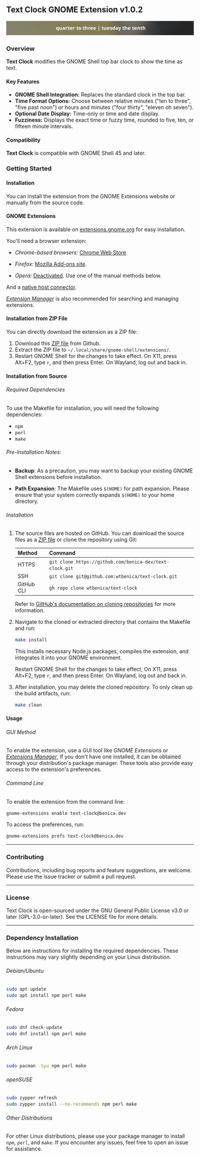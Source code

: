 ## Text Clock GNOME Extension v1.0.2

![Screenshot of Text Clock](media/screenshot.png 'Screenshot of Text Clock Extension')

### Overview

**Text Clock** modifies the GNOME Shell top bar clock to show the time as text.

#### Key Features

- **GNOME Shell Integration:** Replaces the standard clock in the top bar.
- **Time Format Options:** Choose between relative minutes ("ten to three", "five past noon") or hours and minutes ("four thirty", "eleven oh seven").
- **Optional Date Display:** Time-only or time and date display.
- **Fuzziness:** Displays the exact time or fuzzy time, rounded to five, ten, or fifteen minute intervals.

#### Compatibility

**Text Clock** is compatible with GNOME Shell 45 and later.

### Getting Started

#### Installation

You can install the extension from the GNOME Extensions website or manually from the source code.

#### GNOME Extensions

This extension is available on [extensions.gnome.org](https://extensions.gnome.org/extension/7186/text-clock/) for easy installation.

You'll need a browser extension:

- _Chrome-based browsers:_ [Chrome Web Store](https://chrome.google.com/webstore/detail/gnome-shell-integration/gphhapmejobijbbhgpjhcjognlahblep).

- _Firefox:_ [Mozilla Add-ons site](https://addons.mozilla.org/firefox/addon/gnome-shell-integration/).

- _Opera:_ [Deactivated](https://gnome.pages.gitlab.gnome.org/gnome-browser-integration/images/opera-conversation.png). Use one of the manual methods below.

And a [native host connector](https://gnome.pages.gitlab.gnome.org/gnome-browser-integration/pages/installation-guide.html).

[_Extension Manager_](https://github.com/mjakeman/extension-manager) is also recommended for searching and managing extensions.

#### Installation from ZIP File

You can directly download the extension as a ZIP file:

1. Download this [ZIP file](https://github.com/wtbenica/text-clock/releases/download/v1.0.2/text-clock@benica.dev.zip) from Github.
2. Extract the ZIP file to `~/.local/share/gnome-shell/extensions/`.
3. Restart GNOME Shell for the changes to take effect. On X11, press Alt+F2, type `r`, and then press Enter. On Wayland, log out and back in.

#### Installation from Source

###### Required Dependencies

To use the Makefile for installation, you will need the following dependencies:

- `npm`
- `perl`
- `make`

###### Pre-Installation Notes:

- **Backup**: As a precaution, you may want to backup your existing GNOME Shell extensions before installation.

- **Path Expansion**: The Makefile uses `$(HOME)` for path expansion. Please ensure that your system correctly expands `$(HOME)` to your home directory.

###### Installation

1. The source files are hosted on GitHub. You can download the source files as a [ZIP file](https://github.com/wtbenica/text-clock/archive/refs/tags/v1.0.2.zip) or clone the repository using Git:

   | Method     | Command                                                  |
   | ---------- | -------------------------------------------------------- |
   | HTTPS      | `git clone https://github.com/benica-dev/text-clock.git` |
   | SSH        | `git clone git@github.com:wtbenica/text-clock.git`       |
   | GitHub CLI | `gh repo clone wtbenica/text-clock`                      |

   Refer to [GitHub's documentation on cloning repositories](https://docs.github.com/en/get-started/getting-started-with-git/about-remote-repositories) for more information.

2. Navigate to the cloned or extracted directory that contains the Makefile and run:

   ```bash
   make install
   ```

   This installs necessary Node.js packages, compiles the extension, and integrates it into your GNOME environment.

   Restart GNOME Shell for the changes to take effect, On X11, press Alt+F2, type `r`, and then press Enter. On Wayland, log out and back in.

3. After installation, you may delete the cloned repository. To only clean up the build artifacts, run:
   ```bash
   make clean
   ```

#### Usage

###### GUI Method

To enable the extension, use a GUI tool like _GNOME Extensions_ or [_Extensions Manager_](https://github.com/mjakeman/extension-manager), If you don't have one installed, it can be obtained through your distribution's package manager. These tools also provide easy access to the extension's preferences.

###### Command Line

To enable the extension from the command line:

```bash
gnome-extensions enable text-clock@benica.dev
```

To access the preferences, run:

```bash
gnome-extensions prefs text-clock@benica.dev
```

---

### Contributing

Contributions, including bug reports and feature suggestions, are welcome. Please use the issue tracker or submit a pull request.

---

### License

Text Clock is open-sourced under the GNU General Public License v3.0 or later (GPL-3.0-or-later). See the LICENSE file for more details.

---

### Dependency Installation

Below are instructions for installing the required dependencies. These instructions may vary slightly depending on your Linux distribution.

###### Debian/Ubuntu

```bash
sudo apt update
sudo apt install npm perl make
```

###### Fedora

```bash
sudo dnf check-update
sudo dnf install npm perl make
```

###### Arch Linux

```bash
sudo pacman -Syu npm perl make
```

###### openSUSE

```bash
sudo zypper refresh
sudo zypper install --no-recommends npm perl make
```

###### Other Distributions

For other Linux distributions, please use your package manager to install `npm`, `perl`, and `make`. If you encounter any issues, feel free to open an issue for assistance.
